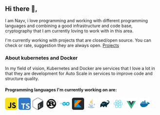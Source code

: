 ## Hi there 👋, 
I am Nayv, i love programming and working with different programming languages and combining a good infrastructure and code base, cryptography that I am currently loving to work with in this area.

I'm currently working with projects that are closed/open source. You can check or rate, suggestion they are always open. [Projects](https://github.com/nayvcake?tab=repositories)

### About kubernetes and Docker
In my field of vision, Kubernetes and Docker are services that I love a lot in that they are development for Auto Scale in services to improve code and structure quality.



#### Programming languages I'm currently working on are:
<div>
  <img src="https://raw.githubusercontent.com/edent/SuperTinyIcons/master/images/svg/javascript.svg"  height="40" width="40">
  <img src="https://raw.githubusercontent.com/edent/SuperTinyIcons/master/images/svg/typescript.svg"  height="40" width="40">
  <img src="https://github.com/nayvcake/nayvcake/blob/main/icons/bash.svg.png"  height="40" width="40">
  <img src="https://raw.githubusercontent.com/edent/SuperTinyIcons/master/images/svg/rust.svg"  height="40" width="40">
  <img src="https://raw.githubusercontent.com/edent/SuperTinyIcons/master/images/svg/go.svg"  height="40" width="40">
  <img src="https://raw.githubusercontent.com/edent/SuperTinyIcons/master/images/svg/kotlin.svg"  height="40" width="40">
  <img src="https://raw.githubusercontent.com/edent/SuperTinyIcons/master/images/svg/java.svg"  height="40" width="40">
  <img src="https://raw.githubusercontent.com/edent/SuperTinyIcons/master/images/svg/gradle.svg"  height="40" width="40">
  <img src="https://raw.githubusercontent.com/edent/SuperTinyIcons/master/images/svg/react.svg"  height="40" width="40">
  <img src="https://raw.githubusercontent.com/edent/SuperTinyIcons/master/images/svg/vue.svg"  height="40" width="40">
  <img src="https://raw.githubusercontent.com/edent/SuperTinyIcons/master/images/svg/docker.svg"  height="40" width="40">
</div>



<!--
**nayvcake/nayvcake** is a ✨ _special_ ✨ repository because its `README.md` (this file) appears on your GitHub profile.

Here are some ideas to get you started:

- 🔭 I’m currently working on ...
- 🌱 I’m currently learning ...
- 👯 I’m looking to collaborate on ...
- 🤔 I’m looking for help with ...
- 💬 Ask me about ...
- 📫 How to reach me: ...
- 😄 Pronouns: ...
- ⚡ Fun fact: ...
-->
